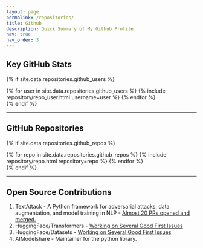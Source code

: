 ```yaml
---
layout: page
permalink: /repositories/
title: Github
description: Quick Summary of My Github Profile 
nav: true
nav_order: 3
---
```


## Key GitHub Stats

{% if site.data.repositories.github_users %}
<div class="repositories d-flex flex-wrap flex-md-row flex-column justify-content-between align-items-center">
  {% for user in site.data.repositories.github_users %}
    {% include repository/repo_user.html username=user %}
  {% endfor %}
</div>
{% endif %}

---

## GitHub Repositories

{% if site.data.repositories.github_repos %}
<div class="repositories d-flex flex-wrap flex-md-row flex-column justify-content-between align-items-center">
  {% for repo in site.data.repositories.github_repos %}
    {% include repository/repo.html repository=repo %}
  {% endfor %}
</div>
{% endif %}

---

## Open Source Contributions 

<div class="repositories d-flex flex-wrap flex-md-row flex-column justify-content-between align-items-center">
  <div class="p-2 text-left">
      <ol>
      <li>TextAttack - A Python framework for adversarial attacks, data augmentation, and model training in NLP - <a href='https://github.com/QData/TextAttack/pulls?q=is%3Apr+author%3AVijayKalmath+'> Almost 20 PRs opened and merged. </a></li>
      <li>HuggingFace/Transformers - <a href='https://github.com/huggingface/transformers/pulls?q=+is%3Apr+author%3AVijayKalmath+'> Working on Several Good First Issues</a></li>
      <li>HuggingFace/Datasets - <a href='https://github.com/huggingface/datasets/pulls?q=+is%3Apr+author%3AVijayKalmath+'> Working on Several Good First Issues</a></li>
      <li>AIModelshare - Maintainer for the python library.</li>
    </ol>  

  </div>
</div>
